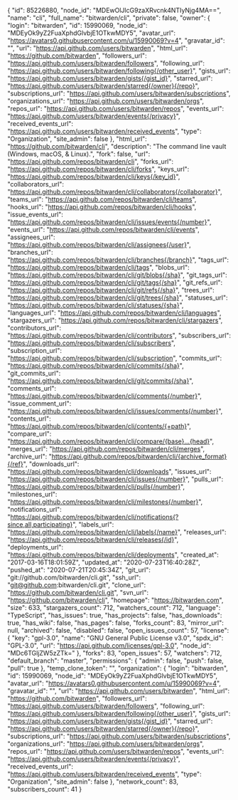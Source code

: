 {
"id": 85226880,
"node_id": "MDEwOlJlcG9zaXRvcnk4NTIyNjg4MA==",
"name": "cli",
"full_name": "bitwarden/cli",
"private": false,
"owner": {
"login": "bitwarden",
"id": 15990069,
"node_id": "MDEyOk9yZ2FuaXphdGlvbjE1OTkwMDY5",
"avatar_url": "https://avatars0.githubusercontent.com/u/15990069?v=4",
"gravatar_id": "",
"url": "https://api.github.com/users/bitwarden",
"html_url": "https://github.com/bitwarden",
"followers_url": "https://api.github.com/users/bitwarden/followers",
"following_url": "https://api.github.com/users/bitwarden/following{/other_user}",
"gists_url": "https://api.github.com/users/bitwarden/gists{/gist_id}",
"starred_url": "https://api.github.com/users/bitwarden/starred{/owner}{/repo}",
"subscriptions_url": "https://api.github.com/users/bitwarden/subscriptions",
"organizations_url": "https://api.github.com/users/bitwarden/orgs",
"repos_url": "https://api.github.com/users/bitwarden/repos",
"events_url": "https://api.github.com/users/bitwarden/events{/privacy}",
"received_events_url": "https://api.github.com/users/bitwarden/received_events",
"type": "Organization",
"site_admin": false
},
"html_url": "https://github.com/bitwarden/cli",
"description": "The command line vault (Windows, macOS, & Linux).",
"fork": false,
"url": "https://api.github.com/repos/bitwarden/cli",
"forks_url": "https://api.github.com/repos/bitwarden/cli/forks",
"keys_url": "https://api.github.com/repos/bitwarden/cli/keys{/key_id}",
"collaborators_url": "https://api.github.com/repos/bitwarden/cli/collaborators{/collaborator}",
"teams_url": "https://api.github.com/repos/bitwarden/cli/teams",
"hooks_url": "https://api.github.com/repos/bitwarden/cli/hooks",
"issue_events_url": "https://api.github.com/repos/bitwarden/cli/issues/events{/number}",
"events_url": "https://api.github.com/repos/bitwarden/cli/events",
"assignees_url": "https://api.github.com/repos/bitwarden/cli/assignees{/user}",
"branches_url": "https://api.github.com/repos/bitwarden/cli/branches{/branch}",
"tags_url": "https://api.github.com/repos/bitwarden/cli/tags",
"blobs_url": "https://api.github.com/repos/bitwarden/cli/git/blobs{/sha}",
"git_tags_url": "https://api.github.com/repos/bitwarden/cli/git/tags{/sha}",
"git_refs_url": "https://api.github.com/repos/bitwarden/cli/git/refs{/sha}",
"trees_url": "https://api.github.com/repos/bitwarden/cli/git/trees{/sha}",
"statuses_url": "https://api.github.com/repos/bitwarden/cli/statuses/{sha}",
"languages_url": "https://api.github.com/repos/bitwarden/cli/languages",
"stargazers_url": "https://api.github.com/repos/bitwarden/cli/stargazers",
"contributors_url": "https://api.github.com/repos/bitwarden/cli/contributors",
"subscribers_url": "https://api.github.com/repos/bitwarden/cli/subscribers",
"subscription_url": "https://api.github.com/repos/bitwarden/cli/subscription",
"commits_url": "https://api.github.com/repos/bitwarden/cli/commits{/sha}",
"git_commits_url": "https://api.github.com/repos/bitwarden/cli/git/commits{/sha}",
"comments_url": "https://api.github.com/repos/bitwarden/cli/comments{/number}",
"issue_comment_url": "https://api.github.com/repos/bitwarden/cli/issues/comments{/number}",
"contents_url": "https://api.github.com/repos/bitwarden/cli/contents/{+path}",
"compare_url": "https://api.github.com/repos/bitwarden/cli/compare/{base}...{head}",
"merges_url": "https://api.github.com/repos/bitwarden/cli/merges",
"archive_url": "https://api.github.com/repos/bitwarden/cli/{archive_format}{/ref}",
"downloads_url": "https://api.github.com/repos/bitwarden/cli/downloads",
"issues_url": "https://api.github.com/repos/bitwarden/cli/issues{/number}",
"pulls_url": "https://api.github.com/repos/bitwarden/cli/pulls{/number}",
"milestones_url": "https://api.github.com/repos/bitwarden/cli/milestones{/number}",
"notifications_url": "https://api.github.com/repos/bitwarden/cli/notifications{?since,all,participating}",
"labels_url": "https://api.github.com/repos/bitwarden/cli/labels{/name}",
"releases_url": "https://api.github.com/repos/bitwarden/cli/releases{/id}",
"deployments_url": "https://api.github.com/repos/bitwarden/cli/deployments",
"created_at": "2017-03-16T18:01:59Z",
"updated_at": "2020-07-23T16:40:28Z",
"pushed_at": "2020-07-21T20:45:34Z",
"git_url": "git://github.com/bitwarden/cli.git",
"ssh_url": "git@github.com:bitwarden/cli.git",
"clone_url": "https://github.com/bitwarden/cli.git",
"svn_url": "https://github.com/bitwarden/cli",
"homepage": "https://bitwarden.com",
"size": 633,
"stargazers_count": 712,
"watchers_count": 712,
"language": "TypeScript",
"has_issues": true,
"has_projects": false,
"has_downloads": true,
"has_wiki": false,
"has_pages": false,
"forks_count": 83,
"mirror_url": null,
"archived": false,
"disabled": false,
"open_issues_count": 57,
"license": {
"key": "gpl-3.0",
"name": "GNU General Public License v3.0",
"spdx_id": "GPL-3.0",
"url": "https://api.github.com/licenses/gpl-3.0",
"node_id": "MDc6TGljZW5zZTk="
},
"forks": 83,
"open_issues": 57,
"watchers": 712,
"default_branch": "master",
"permissions": {
"admin": false,
"push": false,
"pull": true
},
"temp_clone_token": "",
"organization": {
"login": "bitwarden",
"id": 15990069,
"node_id": "MDEyOk9yZ2FuaXphdGlvbjE1OTkwMDY5",
"avatar_url": "https://avatars0.githubusercontent.com/u/15990069?v=4",
"gravatar_id": "",
"url": "https://api.github.com/users/bitwarden",
"html_url": "https://github.com/bitwarden",
"followers_url": "https://api.github.com/users/bitwarden/followers",
"following_url": "https://api.github.com/users/bitwarden/following{/other_user}",
"gists_url": "https://api.github.com/users/bitwarden/gists{/gist_id}",
"starred_url": "https://api.github.com/users/bitwarden/starred{/owner}{/repo}",
"subscriptions_url": "https://api.github.com/users/bitwarden/subscriptions",
"organizations_url": "https://api.github.com/users/bitwarden/orgs",
"repos_url": "https://api.github.com/users/bitwarden/repos",
"events_url": "https://api.github.com/users/bitwarden/events{/privacy}",
"received_events_url": "https://api.github.com/users/bitwarden/received_events",
"type": "Organization",
"site_admin": false
},
"network_count": 83,
"subscribers_count": 41
}
